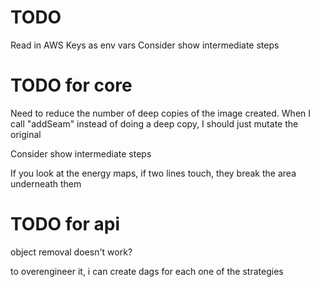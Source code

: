 # TODO

Read in AWS Keys as env vars
Consider show intermediate steps

# TODO for core

Need to reduce the number of deep copies of the image created. When I call "addSeam" instead of doing a deep copy, I should just mutate the original

Consider show intermediate steps

If you look at the energy maps, if two lines touch, they break the area underneath them

# TODO for api

object removal doesn't work?

to overengineer it, i can create dags for each one of the strategies
